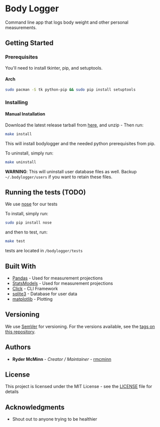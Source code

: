 # Body Logger

Command line app that logs body weight and other personal measurements.

## Getting Started

### Prerequisites

You'll need to install tkinter, pip, and setuptools.

#### Arch

```bash
sudo pacman -S tk python-pip && sudo pip install setuptools
```

### Installing

#### Manual Installation

Download the latest release tarball from [here](https://github.com/rmcminn/bodylogger/releases), and unzip - Then run:

```bash
make install
```

This will install bodylogger and the needed python prerequisites from pip.

To uninstall, simply run:

```bash
make uninstall
```

**WARNING**: This will uninstall user database files as well. Backup `~/.bodylogger/users` if you want to retain these files.


## Running the tests (TODO)

We use [nose](http://nose.readthedocs.io/en/latest/) for our tests

To install, simply run:
```bash
sudo pip install nose
```

and then to test, run:

```bash
make test
```

tests are located in `/bodylogger/tests`

## Built With

* [Pandas](http://pandas.pydata.org/) - Used for measurement projections
* [StatsModels](http://www.statsmodels.org/stable/index.html) - Used for measurement projections
* [Click](http://click.pocoo.org/5/) - CLI Framework
* [sqlite3](https://www.sqlite.org/) - Database for user data
* [matplotlib](https://matplotlib.org/) - Plotting

## Versioning

We use [SemVer](http://semver.org/) for versioning. For the versions available, see the [tags on this repository](https://github.com/rmcminn/bodylogger/tags).

## Authors

* **Ryder McMinn** - *Creator / Maintainer* - [rmcminn](https://github.com/rmcminn)

## License

This project is licensed under the MIT License - see the [LICENSE](LICENSE) file for details

## Acknowledgments

* Shout out to anyone trying to be healthier
